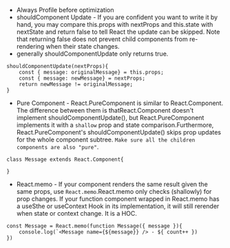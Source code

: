 - Always Profile before optimization
- shouldComponent Update - If you are confident you want to write it by hand, you may compare this.props with nextProps and this.state with nextState and return false to tell React the update can be skipped. Note that returning false does not prevent child components from re-rendering when their state changes.
- generally shouldComponentUpdate only returns true.

```
shouldComponentUpdate(nextProps){
    const { message: originalMessage} = this.props;
    const { message: newMessage} = nextProps;
    return newMessage != originalMessage;
} 
```

- Pure Component - React.PureComponent is similar to React.Component. The difference between them is thatReact.Component doesn't implement shouldComponentUpdate(), but React.PureComponent implements it with a `shallow` prop and state comparison.Furthermore, React.PureComponent's shouldComponentUpdate() skips prop updates for the whole component subtree. `Make sure all the children components are also "pure"`.

```
class Message extends React.Component{

}
```

- React.memo - If your component renders the same result given the same props, use `React.memo`.React.memo only checks (shallowly) for prop changes. If your function component wrapped in React.memo has a useSthe or useContext Hook in its implementation, it will still rerender when state or context change. It is a HOC.

```
const Message = React.memo(function Message({ message }){
    console.log(`<Message name={${message}} /> - ${ count++ })
})
```